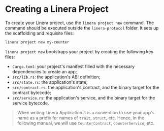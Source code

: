 # Creating a Linera Project

To create your Linera project, use the `linera project new` command. The command
should be executed outside the `linera-protocol` folder. It sets up the
scaffolding and requisite files:

```bash
linera project new my-counter
```

`linera project new` bootstraps your project by creating the following key
files:

- `Cargo.toml`: your project's manifest filled with the necessary dependencies
  to create an app;
- `src/lib.rs`: the application's ABI definition;
- `src/state.rs`: the application's state;
- `src/contract.rs`: the application's contract, and the binary target for the
  contract bytecode;
- `src/service.rs`: the application's service, and the binary target for the
  service bytecode.

> When writing Linera Application it is a convention to use your app's name as a
> prefix for names of `trait`, `struct`, etc. Hence, in the following manual, we
> will use `CounterContract`, `CounterService`, etc.

